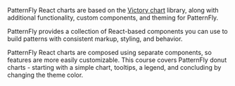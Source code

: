 PatternFly React charts are based on the [Victory chart](https://formidable.com/open-source/victory/docs/victory-chart/) library, along with additional functionality, custom components, and theming for PatternFly. 

PatternFly provides a collection of React-based components you can use to build patterns with consistent markup, styling, and behavior. 

PatternFly React charts are composed using separate components, so features are more easily customizable.  This course covers PatternFly donut charts - starting with a simple chart, tooltips, a legend, and concluding by changing the theme color.